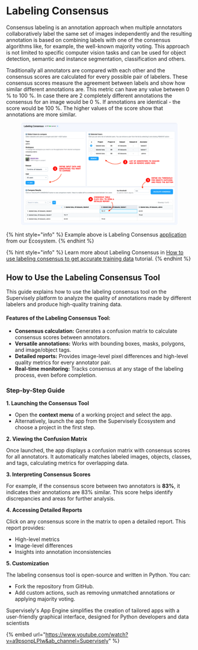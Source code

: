 # Labeling Consensus

Consensus labeling is an annotation approach when multiple annotators collaboratively label the same set of images independently and the resulting annotation is based on combining labels with one of the consensus algorithms like, for example, the well-known majority voting. This approach is not limited to specific computer vision tasks and can be used for object detection, semantic and instance segmentation, classification and others.

Traditionally all annotators are compared with each other and the consensus scores are calculated for every possible pair of labelers. These consensus scores measure the agreement between labels and show how similar different annotations are. This metric can have any value between 0 % to 100 %. In case there are 2 completely different annotations the consensus for an image would be 0 %. If annotations are identical - the score would be 100 %. The higher values of the score show that annotations are more similar.

<figure><img src="../../.gitbook/assets/spaces.png" alt=""><figcaption></figcaption></figure>

{% hint style="info" %}
Example above is Labeling Consensus [application](https://ecosystem.supervisely.com/apps/consensus?utm_source=blog) from our Ecosystem.
{% endhint %}

{% hint style="info" %}
Learn more about Labeling Consensus in [How to use labeling consensus to get accurate training data](https://supervisely.com/blog/labeling-consensus) tutorial.
{% endhint %}

## How to Use the Labeling Consensus Tool

This guide explains how to use the labeling consensus tool on the Supervisely platform to analyze the quality of annotations made by different labelers and produce high-quality training data.

#### Features of the Labeling Consensus Tool:

* **Consensus calculation:** Generates a confusion matrix to calculate consensus scores between annotators.
* **Versatile annotations:** Works with bounding boxes, masks, polygons, and image/object tags.
* **Detailed reports:** Provides image-level pixel differences and high-level quality metrics for every annotator pair.
* **Real-time monitoring:** Tracks consensus at any stage of the labeling process, even before completion.

### Step-by-Step Guide

**1. Launching the Consensus Tool**

* Open the **context menu** of a working project and select the app.
* Alternatively, launch the app from the Supervisely Ecosystem and choose a project in the first step.

**2. Viewing the Confusion Matrix**

Once launched, the app displays a confusion matrix with consensus scores for all annotators. It automatically matches labeled images, objects, classes, and tags, calculating metrics for overlapping data.

**3. Interpreting Consensus Scores**

For example, if the consensus score between two annotators is **83%**, it indicates their annotations are 83% similar. This score helps identify discrepancies and areas for further analysis.

**4. Accessing Detailed Reports**

Click on any consensus score in the matrix to open a detailed report. This report provides:

* High-level metrics
* Image-level differences
* Insights into annotation inconsistencies

**5. Customization**

The labeling consensus tool is open-source and written in Python. You can:

* Fork the repository from GitHub.
* Add custom actions, such as removing unmatched annotations or applying majority voting.

Supervisely's App Engine simplifies the creation of tailored apps with a user-friendly graphical interface, designed for Python developers and data scientists

{% embed url="https://www.youtube.com/watch?v=a9psonpLPIw&ab_channel=Supervisely" %}

